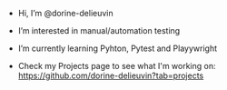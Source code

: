 - Hi, I’m @dorine-delieuvin
- I’m interested in manual/automation testing
- I’m currently learning Pyhton, Pytest and Playywright

- Check my Projects page to see what I'm working on: https://github.com/dorine-delieuvin?tab=projects

<!---
dorine-delieuvin/dorine-delieuvin is a ✨ special ✨ repository because its `README.md` (this file) appears on your GitHub profile.
You can click the Preview link to take a look at your changes.
--->
